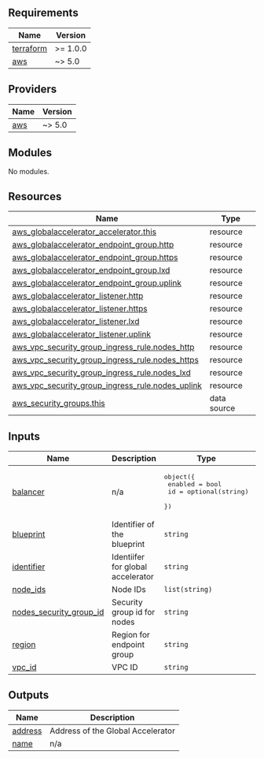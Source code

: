 <!-- BEGIN_TF_DOCS -->
## Requirements

| Name | Version |
|------|---------|
| <a name="requirement_terraform"></a> [terraform](#requirement\_terraform) | >= 1.0.0 |
| <a name="requirement_aws"></a> [aws](#requirement\_aws) | ~> 5.0 |

## Providers

| Name | Version |
|------|---------|
| <a name="provider_aws"></a> [aws](#provider\_aws) | ~> 5.0 |

## Modules

No modules.

## Resources

| Name | Type |
|------|------|
| [aws_globalaccelerator_accelerator.this](https://registry.terraform.io/providers/hashicorp/aws/latest/docs/resources/globalaccelerator_accelerator) | resource |
| [aws_globalaccelerator_endpoint_group.http](https://registry.terraform.io/providers/hashicorp/aws/latest/docs/resources/globalaccelerator_endpoint_group) | resource |
| [aws_globalaccelerator_endpoint_group.https](https://registry.terraform.io/providers/hashicorp/aws/latest/docs/resources/globalaccelerator_endpoint_group) | resource |
| [aws_globalaccelerator_endpoint_group.lxd](https://registry.terraform.io/providers/hashicorp/aws/latest/docs/resources/globalaccelerator_endpoint_group) | resource |
| [aws_globalaccelerator_endpoint_group.uplink](https://registry.terraform.io/providers/hashicorp/aws/latest/docs/resources/globalaccelerator_endpoint_group) | resource |
| [aws_globalaccelerator_listener.http](https://registry.terraform.io/providers/hashicorp/aws/latest/docs/resources/globalaccelerator_listener) | resource |
| [aws_globalaccelerator_listener.https](https://registry.terraform.io/providers/hashicorp/aws/latest/docs/resources/globalaccelerator_listener) | resource |
| [aws_globalaccelerator_listener.lxd](https://registry.terraform.io/providers/hashicorp/aws/latest/docs/resources/globalaccelerator_listener) | resource |
| [aws_globalaccelerator_listener.uplink](https://registry.terraform.io/providers/hashicorp/aws/latest/docs/resources/globalaccelerator_listener) | resource |
| [aws_vpc_security_group_ingress_rule.nodes_http](https://registry.terraform.io/providers/hashicorp/aws/latest/docs/resources/vpc_security_group_ingress_rule) | resource |
| [aws_vpc_security_group_ingress_rule.nodes_https](https://registry.terraform.io/providers/hashicorp/aws/latest/docs/resources/vpc_security_group_ingress_rule) | resource |
| [aws_vpc_security_group_ingress_rule.nodes_lxd](https://registry.terraform.io/providers/hashicorp/aws/latest/docs/resources/vpc_security_group_ingress_rule) | resource |
| [aws_vpc_security_group_ingress_rule.nodes_uplink](https://registry.terraform.io/providers/hashicorp/aws/latest/docs/resources/vpc_security_group_ingress_rule) | resource |
| [aws_security_groups.this](https://registry.terraform.io/providers/hashicorp/aws/latest/docs/data-sources/security_groups) | data source |

## Inputs

| Name | Description | Type | Default | Required |
|------|-------------|------|---------|:--------:|
| <a name="input_balancer"></a> [balancer](#input\_balancer) | n/a | <pre>object({<br>    enabled = bool<br>    id      = optional(string)<br>  })</pre> | n/a | yes |
| <a name="input_blueprint"></a> [blueprint](#input\_blueprint) | Identifier of the blueprint | `string` | n/a | yes |
| <a name="input_identifier"></a> [identifier](#input\_identifier) | Identiifer for global accelerator | `string` | n/a | yes |
| <a name="input_node_ids"></a> [node\_ids](#input\_node\_ids) | Node IDs | `list(string)` | n/a | yes |
| <a name="input_nodes_security_group_id"></a> [nodes\_security\_group\_id](#input\_nodes\_security\_group\_id) | Security group id for nodes | `string` | n/a | yes |
| <a name="input_region"></a> [region](#input\_region) | Region for endpoint group | `string` | n/a | yes |
| <a name="input_vpc_id"></a> [vpc\_id](#input\_vpc\_id) | VPC ID | `string` | n/a | yes |

## Outputs

| Name | Description |
|------|-------------|
| <a name="output_address"></a> [address](#output\_address) | Address of the Global Accelerator |
| <a name="output_name"></a> [name](#output\_name) | n/a |
<!-- END_TF_DOCS -->